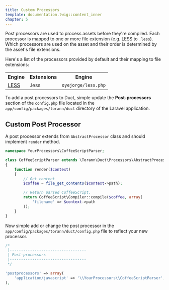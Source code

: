```yaml
---
title: Custom Processors
template: documentation.twig::content_inner
chapter: 5
---
```

Post processors are used to process assets before they're compiled. Each processor is mapped to one or more file extension (e.g. LESS to `.less`). Which processors are used on the asset and their order is determined by the asset's file extensions.

Here's a list of the processors provided by default and their mapping to file extensions:

<table>
    <tr>
        <th>Engine</th>
        <th>Extensions</th>
        <th>Engine</th>
    </tr>
    <tr>
        <td><a href="http://lesscss.org">LESS</a></td>
        <td>.less</td>
        <td><code>oyejorge/less.php</code></td>
    </tr>
</table>

To add a post processors to Duct, simple update the **Post-processors** section of the `config.php` file located in the `app/config/packages/torann/duct` directory of the Laravel application.

## Custom Post Processor

A post processor extends from `AbstractProcessor` class and should implement `render` method.

```php
namespace YourProcessors\CoffeeScriptParser;

class CoffeeScriptParser extends \Torann\Duct\Processors\AbstractProcessor
{
    function render($context)
    {
        // Get content
        $coffee = file_get_contents($context->path);

        // Return parsed CoffeeScript.
        return CoffeeScript\Compiler::compile($coffee, array(
            'filename' => $context->path
        ));
    }
}
```

Now simple add or change the post processor in the `app/config/packages/torann/duct/config.php` file to reflect your new processor.

```php
/*
 |----------------------------------
 | Post-processors
 |----------------------------------
 */

'postprocessors' => array(
    'application/javascript' => '\\YourProcessors\\CoffeeScriptParser',
),
```